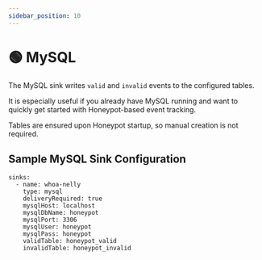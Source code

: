 ```yaml
---
sidebar_position: 10
---
```



# 🟢 MySQL

The MySQL sink writes `valid` and `invalid` events to the configured tables.

It is especially useful if you already have MySQL running and want to quickly get started with Honeypot-based event tracking.

Tables are ensured upon Honeypot startup, so manual creation is not required.

## Sample MySQL Sink Configuration

```
sinks:
  - name: whoa-nelly
    type: mysql
    deliveryRequired: true
    mysqlHost: localhost
    mysqlDbName: honeypot
    mysqlPort: 3306
    mysqlUser: honeypot
    mysqlPass: honeypot
    validTable: honeypot_valid
    invalidTable: honeypot_invalid
```


